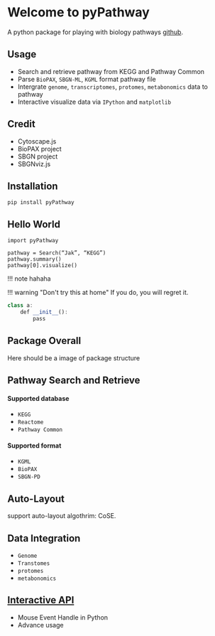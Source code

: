 # Welcome to pyPathway

A python package for playing with biology pathways [github](http://mkdocs.org).

## Usage

* Search and retrieve pathway from KEGG and Pathway Common
* Parse `BioPAX`, `SBGN-ML`, `KGML` format pathway file
* Intergrate `genome`, `transcriptomes`, `protomes`, `metabonomics` data to pathway
* Interactive visualize data via `IPython` and `matplotlib`

## Credit
* Cytoscape.js
* BioPAX project
* SBGN project
* SBGNviz.js
## Installation
	pip install pyPathway

## Hello World
	import pyPathway
	
	pathway = Search(“Jak”, “KEGG”)
	pathway.summary()
	pathway[0].visualize()
!!! note
	hahaha

!!! warning "Don't try this at home"
    If you do, you will regret it.
    
```javascript
class a:
	def __init__():
		pass
```
## Package Overall
Here should be a image of package structure
## Pathway Search and Retrieve
#### Supported database
*  `KEGG`
*  `Reactome`
*  `Pathway Common`
#### Supported format
* `KGML`
* `BioPAX`
* `SBGN-PD`
## Auto-Layout
support auto-layout algothrim: CoSE.
## Data Integration
* `Genome`
* `Transtomes`
* `protomes`
* `metabonomics`
## [Interactive API](docs.md)
* Mouse Event Handle in Python
* Advance usage



